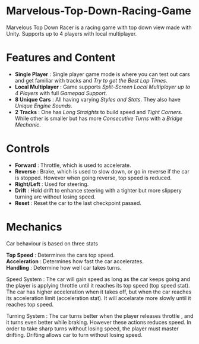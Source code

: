 # Marvelous-Top-Down-Racing-Game
Marvelous Top Down Racer is a racing game with top down view made with Unity. Supports up to 4 players with local multiplayer.
# Features and Content
- **Single Player** : Single player game mode is where you can test out cars and get familiar with tracks and *Try to get the Best Lap Times*.
- **Local Multiplayer** : Game supports *Split-Screen Local Multiplayer up to 4 Players* with full *Gamepad Support*.
- **8 Unique Cars** :  All having varying *Styles and Stats*. They also have *Unique Engine Sounds*.
- **2 Tracks** : One has *Long Straights* to build speed and *Tight Corners*. While other is smaller but has more *Consecutive Turns* with a *Bridge Mechanic*.

# Controls
* **Forward** : Throttle, which is used to accelerate.
* **Reverse** : Brake, which is used to slow down, or go in reverse if the car is stopped. However when going reverse, top speed is reduced.
* **Right/Left** : Used for steering.
* **Drift** : Hold drift to enhance steering with a tighter but more slippery turning arc without losing speed.
* **Reset** : Reset the car to the last checkpoint passed.

# Mechanics
Car behaviour is based on three stats <BR>

**Top Speed** : Determines the cars top speed. <br>
**Acceleration** : Determines how fast the car accelerates. <br>
**Handling** : Determine how well car takes turns. <br>

Speed System : The car will gain speed as long as the car keeps going and the player is applying throttle until it reaches its top speed (top speed stat).
The car has higher acceleration when it takes off, but when the car reaches its acceleration limit (acceleration stat). It will accelarate more slowly until it reaches top speed.

Turning System : The car turns better when the player releases throttle , and it turns even better while braking.
However these actions reduces speed. In order to take sharp turns without losing speed, the player must master drifting.
Drifting allows car to turn without losing speed.

